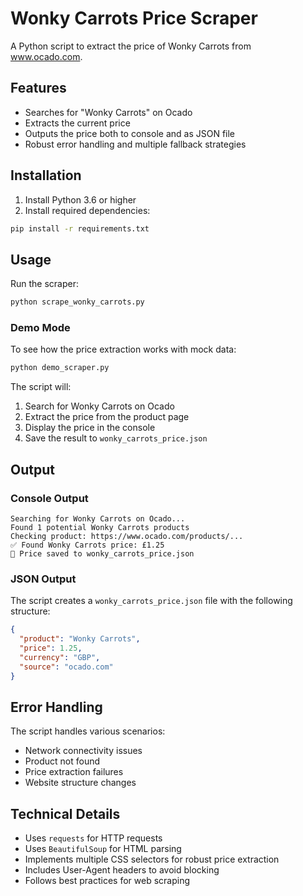 # Wonky Carrots Price Scraper

A Python script to extract the price of Wonky Carrots from www.ocado.com.

## Features

- Searches for "Wonky Carrots" on Ocado
- Extracts the current price
- Outputs the price both to console and as JSON file
- Robust error handling and multiple fallback strategies

## Installation

1. Install Python 3.6 or higher
2. Install required dependencies:

```bash
pip install -r requirements.txt
```

## Usage

Run the scraper:

```bash
python scrape_wonky_carrots.py
```

### Demo Mode

To see how the price extraction works with mock data:

```bash
python demo_scraper.py
```

The script will:
1. Search for Wonky Carrots on Ocado
2. Extract the price from the product page
3. Display the price in the console
4. Save the result to `wonky_carrots_price.json`

## Output

### Console Output
```
Searching for Wonky Carrots on Ocado...
Found 1 potential Wonky Carrots products
Checking product: https://www.ocado.com/products/...
✅ Found Wonky Carrots price: £1.25
💾 Price saved to wonky_carrots_price.json
```

### JSON Output
The script creates a `wonky_carrots_price.json` file with the following structure:
```json
{
  "product": "Wonky Carrots",
  "price": 1.25,
  "currency": "GBP",
  "source": "ocado.com"
}
```

## Error Handling

The script handles various scenarios:
- Network connectivity issues
- Product not found
- Price extraction failures
- Website structure changes

## Technical Details

- Uses `requests` for HTTP requests
- Uses `BeautifulSoup` for HTML parsing
- Implements multiple CSS selectors for robust price extraction
- Includes User-Agent headers to avoid blocking
- Follows best practices for web scraping